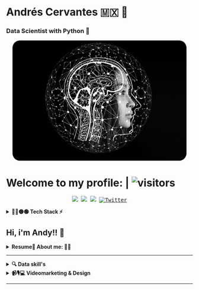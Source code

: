# Andrés Cervantes 🇲🇽 :dragon: 
### Data Scientist with Python :snake:


<div align="center">
	<a href="Artificial-I">
		<img src="./raw/artificial-intelligence-4389372_960_720.jpg" alt="press" height="325" width="470" style="border-radius:20px;">
	</a>
</div>

# Welcome to my profile: | ![visitors](https://visitor-badge.feriirawann.repl.co?username=Cervantes21&repo=cervantes21&style=flat-square&color=0088cc)
<!-- ![visitors](https://vbr.wocr.tk/badge?page_id=cervantes.21.cervantes21&style=square&color=0088cc) -->
<!-- Social media -->

<p align="center">
	<kbd>
<a href="https://www.kaggle.com/andydollin21"><img src="https://img.shields.io/static/v1?label=&color=000&message=AndyDollin21&logo=Kaggle&logoColor=#01a3a4&"/></a>
<a href="https://stackoverflow.com/users/21354210/andydollin21"><img src="https://img.shields.io/static/v1?label=&color=white&message=andydollin21&logo=StackOverFlow&logoColor=#01a3a4&"/></a>
<a href="https://www.linkedin.com/in/cervantes21/"><img src="https://img.shields.io/badge/-Andrés_Cervanes21-0072b1?style=flat&logo=Linkedin&logoColor=white" /></a>
<a href="https://twitter.com/intent/follow?screen_name=AndyDollin21"><img src="https://img.shields.io/twitter/follow/AndyDollin21.svg?style=social" alt="Twitter"></a>
	</kbd>
</p>

<!-- "Tech Stack" -->
<details>
  <summary><b>🔴🔵🟡🟢 Tech Stack ⚡ </b></summary>

| **Category** | **Technologies** |
| - | - |
**Set** |[![Python](https://img.shields.io/static/v1?label=&message=Python&color=FCC624&logo=python&logoColor=#3742fa)](https://www.python.org/) [![R](https://img.shields.io/static/v1?label=&message=R+Project&color=1289A7&logo=r&logoColor=FFFFFF)](https://www.r-project.org/) [![Java-sc](https://img.shields.io/static/v1?label=&message=JavaScript&color=1e272e&logo=JavaScript&logoColor=#3742fa)](https://www.javascript.com/) [![HTML](https://img.shields.io/static/v1?label=&message=HTML5&color=f5f6fa&logo=HTML5&logoColor)](https://lenguajehtml.com/html/) [![CSS3](https://img.shields.io/static/v1?label=&message=CSS&color=1e90ff&logo=css3&logoColor=FFFFFF)](https://lenguajecss.com/css/) ![SQL](https://img.shields.io/static/v1?label=&message=SQL&color=0652DD&logo=sql&logoColor=FFFFFF)
**Framework** | [![Apache-Spark](https://img.shields.io/static/v1?label=&message=Apache+Spark&color=1e272e&logo=ApacheSpark&logoColor=#3742fa)](https://www.spark.apache.org/) [![R-Studio](https://img.shields.io/static/v1?label=&message=Posit&color=1e272e&logo=Rstudio&logoColor=#3742fa)](https://posit.co/) [![Jupyter](https://img.shields.io/static/v1?label=&message=Jupyter&color=1e272e&logo=Jupyter&logoColor=#3742fa)](https://jupyter.org/) [![Anaconda](https://img.shields.io/static/v1?label=&message=Anaconda&color=1e272e&logo=Anaconda&logoColor=#3742fa)](https://www.anaconda.com/) [![BigQuery](https://img.shields.io/static/v1?label=&message=BigQuery&color=1e272e&logo=Google&logoColor=#3742fa)](https://cloud.google.com/bigquery) [![GoogleAnalytics](https://img.shields.io/static/v1?label=&message=Google+Analytics&color=1e272e&logo=GoogleAnalytics&logoColor=#3742fa)](https://analytics.google.com/) [![MicrosoftOffice](https://img.shields.io/static/v1?label=&message=Microsoft+Office&color=1e272e&logo=microsoftoffice&logoColor=e67e22)](https://www.office.com/) [![Tableau](https://img.shields.io/static/v1?label=&message=Tableau&color=1e272e&logo=Tableau)](https://www.tableau.com/) [![PowerBI](https://img.shields.io/static/v1?label=&message=PowerBI&color=1e272e&logo=PowerBI)](https://powerbi.microsoft.com/)
**Data** | [![PostgreSQL](https://img.shields.io/static/v1?label=&message=Postgre+SQL&color=227093&logo=postgresql&logoColor=FFFFFF)](https://www.postgresql.org/) [![MicrosoftExcel](https://img.shields.io/static/v1?label=&message=Microsoft+Excel&color=A3CB38&logo=microsoftexcel)](https://www.office.com/) [![MySQL](https://img.shields.io/static/v1?label=&message=My+SQL&color=2d98da&logo=mysql&logoColor=FFFFFF)](https://www.mysql.com/) [![NumPy](https://img.shields.io/static/v1?label=&message=NumPy&color=0a3d62&logo=numpy&logoColor=FFFFFF)](https://numpy.org/) [![Pandas](https://img.shields.io/static/v1?label=&message=Pandas&color=1B1464&logo=pandas&logoColor=FFFFFF)](https://pandas.pydata.org/) [![Matplotlib](https://img.shields.io/static/v1?label=&message=Matplotlib&color=FFC312&logo=python&logoColor=2f3542)](https://matplotlib.org/) [![Seaborn](https://img.shields.io/static/v1?label=&message=Seaborn&color=006266&logo=python&logoColor=FFFFFF)](https://seaborn.pydata.org/) [![MongoDB](https://img.shields.io/static/v1?label=&color=2f3542&message=MongoDB&logo=MongoDB&logoColor=006266)](https://www.mongodb.com/)
**Big Data** | [![PySpark](https://img.shields.io/static/v1?label=&message=PySpark&color=1e272e&logo=Apache-Spark)](https://spark.apache.org/) [![Hadoop](https://img.shields.io/static/v1?label=&color=2f3542&message=Apache+Hadoop&logo=Apache-Hadoop)](https://hadoop.apache.org/) [![Elasticsearch](https://img.shields.io/static/v1?label=&color=2f3542&message=Elasticsearch&logo=Elasticsearch&logoColor=ffb142)](https://www.elastic.co/es/elasticsearch/)
**Machine & Deep Learning** | [![PyTorch](https://img.shields.io/static/v1?label=&message=PyTorch&color=000&logo=PyTorch)](https://pytorch.org/) [![Meta-AI](https://img.shields.io/static/v1?label=&color=white&message=Meta+AI&logo=Meta&logoColor=0652DD)](https://ai.facebook.com/) [![Scikit-learn](https://img.shields.io/static/v1?label=&message=Scikit-Learn&color=3498db&logo=scikitlearn&logoColor=#d35400)](https://scikit-learn.org/stable/) [![OpenCV](https://img.shields.io/static/v1?label=&message=OpenCV&color=1e272e&logo=OpenCV&logoColor=feca57)](https://www.tensorflow.org/) [![Tensorflow](https://img.shields.io/static/v1?label=&message=Tensorflow&color=FF9F43&logo=tensorflow&logoColor=feca57)](https://www.tensorflow.org/)
**Backend** | [![Django](https://img.shields.io/static/v1?label=&message=Django&color=009432&logo=django&logoColor=FFFFFF)](https://www.djangoproject.com/) [![Flask](https://img.shields.io/static/v1?label=&message=Flask&color=f5f6fa&logo=flask&logoColor=2f3640)](https://flask.palletsprojects.com/) [![FastApi](https://img.shields.io/static/v1?label=&message=FastApi&color=01a3a4&logo=fastapi&logoColor=FFFFFF)](https://flask.palletsprojects.com/)
**Front** | [![React](https://img.shields.io/static/v1?label=&message=React&color=2d3436&logo=React&logoColor=00cec9)](https://www.djangoproject.com/)
**Cloud** | [![Azure](https://img.shields.io/static/v1?label=&message=Azure&color=0078D4&logo=microsoftazure&logoColor=FFFFFF)](https://azure.microsoft.com/) [![Heroku](https://img.shields.io/static/v1?label=&message=Heroku&color=430098&logo=heroku&logoColor=FFFFFF)](https://heroku.com/) [![AWS](https://img.shields.io/static/v1?label=&message=AWS+Cloud&color=ffb142&logo=amazonaws&logoColor=1e272e)](https://aws.amazon.com/) [![Google Cloud](https://img.shields.io/static/v1?label=&message=GCP&color=4285F4&logo=googlecloud&logoColor=FFFFFF)](https://cloud.google.com/)
**DevOps** | [![Docker](https://img.shields.io/static/v1?label=&message=Docker&color=2496ED&logo=docker&logoColor=FFFFFF)](https://docker.com/)
**Testing** | [![Selenium](https://img.shields.io/static/v1?label=&message=Selenium&color=43B02A&logo=selenium&logoColor=FFFFFF)](https://www.selenium.dev/)
**Misc** | [![Linux](https://img.shields.io/static/v1?label=&message=Linux&color=FCC624&logo=linux&logoColor=000000)](https://www.linux.org/) [![Bash](https://img.shields.io/static/v1?label=&message=Bash&color=d35400&logo=gnubash&logoColor=FFFFFF)](https://www.gnu.org/software/bash/) [![Markdown](https://img.shields.io/static/v1?label=&message=Markdown&color=000000&logo=markdown&logoColor=FFFFFF)](https://en.wikipedia.org/wiki/Markdown)
**Editors** | [![Vim](https://img.shields.io/static/v1?label=&message=Vim&color=019733&logo=vim&logoColor=FFFFFF)](https://www.vim.org/) [![VS Code](https://img.shields.io/static/v1?label=&message=VS%20Code&color=2f3640&logo=visualstudiocode&logoColor=0097e6)](https://code.visualstudio.com/) [![Google Colab](https://img.shields.io/static/v1?label=&message=Google+Colab&color=e84118&logo=googlecolab&logoColor=#fbc531)](https://colab.research.google.com/) [![Deepnote](https://img.shields.io/static/v1?label=&message=Deepnote&color=dcdde1&logo=deepnote&logoColor=0097e6)](https://deepnote.com/)

----

</details>

<!-- "About me and skill's" -->
## **Hi, i'm Andy!!** 👋
<details>

<summary><b>Resume🐧 About me: 🙋‍♂️</b></summary>

### **Resume:**

<p></summary><img align="right" width=200 height=200 style="border-radius:100px;" src="./raw/me_cervantes21.jpg"/>
  <blockquote>
  <h2>Andres Cervantes</h2>
  <h3><b>Data Scientist | Python Back-end</b></h3>
  <h4>Studying: <a href="https://uninter.edu.mx/">UNINTER</a> <b>(International Relationships and Economy) #not concluded</b></h4>
<h3><b>Last experience:</b></h3> 
Tree House, Publish and Desing. Where i made web pages, use HTML5, CSS, Wordpress, and No-Code tools, and analysis in Google Analytics. 

Impemex, a dedicated company to Corporate image. My work was in accounting and administrative area, my daily tools was Excel, MySQL, and Python. 

<h3><b>Skills:</b></h3>
I have a technical skillset with experience in Python, R, JavaScript, and SQL.(Extra Markdown)
I was working with various cloud platforms and databases, including Google Cloud, MySQL, PostgreSQL, and Azure Cloud.
I have experience with web development, using tools like HTML5, CSS, WordPress, and no-code tools, as well as analyzing website traffic using Google Analytics.
<br>
Likewise, I'm familiar with various Python libraries, such as Django, FastApi, Pandas, Numpy, Sckit-Learn, Selenium, and Seaborn.
I have experience working with Microsoft Office, particularly Excel.
<br>
<h3><b>Strengths:</b></h3>
I have a diverse skillset, with experience in both technical and administrative roles. I adaptable and able to work with different programming languages and tools.

Not only that, but I have strong analytical skills, with experience in data analysis, interpretation, and experience in web development, which is helpful to create data visualizations and web applications.

To work with ethics is the most important for me.
I considered myself someone creative and analytic, i like to solve problems from another perspective.
<br>
I have experience working in different industries, including web development, accounting, and administration. Working with different tools and programming languages.
I have experience working independently and in teams.
And using data to inform decision-making.
<br>
<h2><b>Work History:</b></h2>

I have worked as a freelance web developer, creating and maintaining websites for clients using HTML5, CSS, Wordpress, and no-code tools. During this time, I also began to develop my skills in Python, using it to automate tasks and improve workflow. My experience with Python allowed me to work more efficiently and effectively, and I have being using Python throughout my career.

At IMPEMEX, I worked in the accounting and administrative area, using Microsoft Excel, MySQL, and Python to manage financial data and streamline processes. My experience with Python was particularly valuable in this role, as I was able to use it to automate repetitive tasks and create custom scripts to improve efficiency. During my time at IMPEMEX, I gained two years of experience with Python, which has become a core component of my technical skillset.

Overall, my work history highlights my adaptability and willingness to learn new skills. I started in web development, then expanded my skillset to include data analysis and Python, which have become key components of my technical skillset. My experience with Python has allowed me to automate tasks, streamline processes, and work more efficiently, which has been valuable in all of my roles since then.
  </blockquote>
</p>

</details>


---

<!-- "Data Skill's" -->
<details>
  <summary><b>🔍 Data skill's</b></summary>
    <p>
      <img align="left" width=200px heigth=200px style="border-radius:50%; margin-top:34px;" src="./raw/data-analysis.gif" s/>
      
<!-- <blockquote>
<!-- agregar texto -->
<!--/blockquote> -->

| **Category** | **Technologies** |
| - | - |
**Data ETL** |[![Python](https://img.shields.io/static/v1?label=&message=Python&color=009432&logo=python&logoColor=FFFFFF)](https://www.python.org/) [![R](https://img.shields.io/static/v1?label=&message=R+Project&color=1289A7&logo=r&logoColor=FFFFFF)](https://www.r-project.org/) [![MicrosoftExcel](https://img.shields.io/static/v1?label=&message=Microsoft+Excel&color=A3CB38&logo=microsoftexcel)](https://www.office.com/) [![NumPy](https://img.shields.io/static/v1?label=&message=NumPy&color=0a3d62&logo=numpy&logoColor=FFFFFF)](https://numpy.org/) [![Pandas](https://img.shields.io/static/v1?label=&message=Pandas&color=1B1464&logo=pandas&logoColor=FFFFFF)](https://pandas.pydata.org/) [![PySpark](https://img.shields.io/static/v1?label=&message=PySpark&color=1e272e&logo=Apache-Spark)](https://spark.apache.org/) 
**Data Viz** | [![Matplotlib](https://img.shields.io/static/v1?label=&message=Matplotlib&color=FFC312&logo=python&logoColor=2f3542)](https://matplotlib.org/) [![Seaborn](https://img.shields.io/static/v1?label=&message=Seaborn&color=006266&logo=python&logoColor=FFFFFF)](https://seaborn.pydata.org/) [![R-Studio](https://img.shields.io/static/v1?label=&message=Posit&color=1e272e&logo=Rstudio&logoColor=#3742fa)](https://posit.co/) [![Tableau](https://img.shields.io/static/v1?label=&message=Tableau&color=f5f6fa&logo=Tableau)](https://www.tableau.com/) [![PowerBI](https://img.shields.io/static/v1?label=&message=PowerBI&color=1e272e&logo=PowerBI)](https://powerbi.microsoft.com/)
**Data Base** | [![PostgreSQL](https://img.shields.io/static/v1?label=&message=Postgre+SQL&color=227093&logo=postgresql&logoColor=FFFFFF)](https://www.postgresql.org/) [![MySQL](https://img.shields.io/static/v1?label=&message=My+SQL&color=2d98da&logo=mysql&logoColor=FFFFFF)](https://www.mysql.com/) [![Linux](https://img.shields.io/static/v1?label=&message=Linux&color=FCC624&logo=linux&logoColor=000000)](https://www.linux.org/) [![Kaggle](https://img.shields.io/static/v1?label=&message=Kaggle&color=f5f6fa&logo=Kaggle)](https://www.kaggle.com/) [![MongoDB](https://img.shields.io/static/v1?label=&color=2f3542&message=MongoDB&logo=MongoDB&logoColor=006266)](https://www.mongodb.com/)
**Cloud** | [![Azure](https://img.shields.io/static/v1?label=&message=Azure&color=0078D4&logo=microsoftazure&logoColor=FFFFFF)](https://azure.microsoft.com/) [![Heroku](https://img.shields.io/static/v1?label=&message=Heroku&color=430098&logo=heroku&logoColor=FFFFFF)](https://heroku.com/) [![AWS](https://img.shields.io/static/v1?label=&message=AWS+Cloud&color=ffb142&logo=amazonaws&logoColor=1e272e)](https://aws.amazon.com/) [![Google Cloud](https://img.shields.io/static/v1?label=&message=GCP&color=4285F4&logo=googlecloud&logoColor=FFFFFF)](https://cloud.google.com/)
**Big Data** | [![PySpark](https://img.shields.io/static/v1?label=&message=PySpark&color=1e272e&logo=Apache-Spark)](https://spark.apache.org/) [![Hadoop](https://img.shields.io/static/v1?label=&color=2f3542&message=Apache+Hadoop&logo=Apache-Hadoop)](https://hadoop.apache.org/) [![Elasticsearch](https://img.shields.io/static/v1?label=&color=2f3542&message=Elasticsearch&logo=Elasticsearch&logoColor=ffb142)](https://www.elastic.co/es/elasticsearch/)
**Machine Learning** | [![Scikit-learn](https://img.shields.io/static/v1?label=&message=Scikit-Learn&color=3498db&logo=scikitlearn&logoColor=#d35400)](https://scikit-learn.org/stable/) [![Tensorflow](https://img.shields.io/static/v1?label=&message=Tensorflow&color=000&logo=tensorflow&)](https://www.tensorflow.org/)
**Deep Learning** | [![PyTorch](https://img.shields.io/static/v1?label=&message=PyTorch&color=000&logo=PyTorch)](https://pytorch.org/) [![Meta-AI](https://img.shields.io/static/v1?label=&color=white&message=Meta+AI&logo=Meta&logoColor=0652DD)](https://ai.facebook.com/) [![OpenCV](https://img.shields.io/static/v1?label=&message=OpenCV&color=1e272e&logo=OpenCV&logoColor=feca57)](https://opencv.org/)
----
  
  </p>
</details>

<!-- "Videomarketing & Design" -->
<details>
  <summary><b>📹🎙💻 Videomarketing & Design</b></summary>
    <p>
      <img align="right" width="250" src="./raw/marketing.jpg"/>
      
<!-- Design -->
| **Category** | **Software** |
| - | - |
| **Graphic Desing**| [![Photoshop](https://img.shields.io/static/v1?label=&message=Photoshop&color=303952&logo=adobephotoshop&logoColor=#2d98da)](https://www.adobe.com/mx/products/photoshop.html) [![Illustrator](https://img.shields.io/static/v1?label=&message=Illustrator&color=3d3d3d&logo=adobeillustrator&logoColor=#f7b731)](https://www.adobe.com/mx/products/illustrator.html)
| **Web Design** | [![Adobe XD](https://img.shields.io/static/v1?label=&message=Adobe+XD&color=7F1E51&logo=adobexd&logoColor=#e84393)](https://www.adobe.com/mx/products/xd.html)
| **Video Editor** | [![Aftereffects](https://img.shields.io/static/v1?label=&message=After+Effects&color=0c2461&logo=adobeaftereffects&logoColor=#778beb)](https://www.adobe.com/mx/products/aftereffects.html)  [![Pro](https://img.shields.io/static/v1?label=&message=Premiere+Pro&color=0c2461&logo=adobepremierepro&logoColor=#8c7ae6)](https://www.adobe.com/mx/products/premiere.html) 
    
----
  
  </p>
</details>

---





<!--  ![GitHub stats](https://github-readme-stats.vercel.app/api?username=cervantes21&show_icons=true&theme=radical)     [![Top Langs](https://github-readme-stats.vercel.app/api/top-langs/?username=cervantes21&layout=compact)](https://github.com/cervantes21/github-readme-stats) -->
